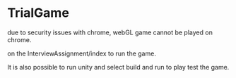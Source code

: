 # TrialGame

due to security issues with chrome, webGL game cannot be played on chrome.

on the InterviewAssignment/index to run the game.

It is also possible to run unity and select build and run to play test the game.